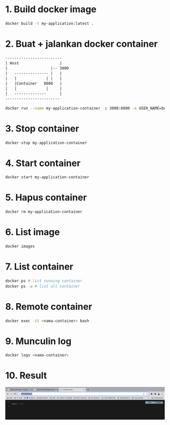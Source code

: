 # 1. Build docker image

```bash
docker build -t my-application:latest .
```

# 2. Buat + jalankan docker container

```
-------------------------
| Host                  |
|                   |-- 3000
|   --------------- |   |
|   |             | |   |
|   |Container   8000   |
|   |             |     |
|   --------------      |
------------------------
```

```bash
docker run --name my-application-container -p 3000:8000 -e USER_NAME=budi -d my-application:latest
```

# 3. Stop container

```bash
docker stop my-application-container
```

# 4. Start container

```bash
docker start my-application-container
```

# 5. Hapus container

```bash
docker rm my-application-container
```

# 6. List image

```bash
docker images
```

# 7. List container

```bash
docker ps # list running container
docker ps -a # list all container
```

# 8. Remote container

```bash
docker exec -it <nama-container> bash
```

# 9. Munculin log

```bash
docker logs <nama-container>
```

# 10. Result

![Alt Text](./img-1.png)
